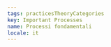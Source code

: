 ```yaml
---
tags: practicesTheoryCategories
key: Important Processes
name: Processi fondamentali
locale: it
---
```

